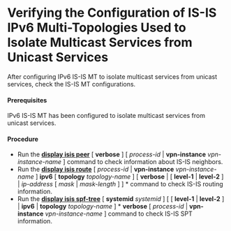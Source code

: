 Verifying the Configuration of IS-IS IPv6 Multi-Topologies Used to Isolate Multicast Services from Unicast Services
===================================================================================================================

After configuring IPv6 IS-IS MT to isolate multicast services from unicast services, check the IS-IS MT configurations.

#### Prerequisites

IPv6 IS-IS MT has been configured to isolate multicast services from unicast services.


#### Procedure

* Run the [**display isis peer**](cmdqueryname=display+isis+peer) [ **verbose** ] [ *process-id* | **vpn-instance** *vpn-instance-name* ] command to check information about IS-IS neighbors.
* Run the [**display isis route**](cmdqueryname=display+isis+route) [ *process-id* | **vpn-instance** *vpn-instance-name* ] **ipv6** [ **topology** *topology-name* ] [ **verbose** | [ **level-1** | **level-2** ] | *ip-address* [ *mask* | *mask-length* ] ] \* command to check IS-IS routing information.
* Run the [**display isis spf-tree**](cmdqueryname=display+isis+spf-tree) [ **systemid** *systemid* ] [ [ **level-1** | **level-2** ] | **ipv6** | **topology** *topology-name* ] \* **verbose** [ *process-id* | **vpn-instance** *vpn-instance-name* ] command to check IS-IS SPT information.